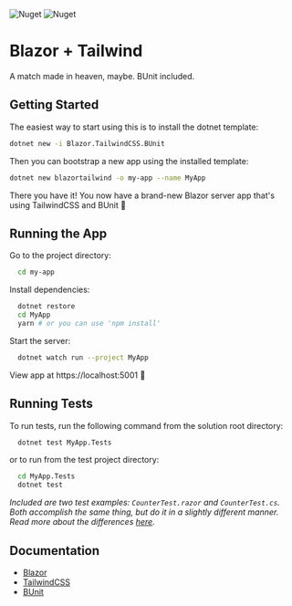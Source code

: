 ![Nuget](https://img.shields.io/nuget/v/Blazor.TailwindCSS.BUnit?style=flat-square) ![Nuget](https://img.shields.io/nuget/dt/Blazor.TailwindCSS.BUnit?style=flat-square)

# Blazor + Tailwind

A match made in heaven, maybe. BUnit included.

## Getting Started

The easiest way to start using this is to install the dotnet template:

```bash
dotnet new -i Blazor.TailwindCSS.BUnit
```

Then you can bootstrap a new app using the installed template:

```bash
dotnet new blazortailwind -o my-app --name MyApp
```

There you have it! You now have a brand-new Blazor server app that's using TailwindCSS and BUnit 🎉

## Running the App

Go to the project directory:

```bash
  cd my-app
```

Install dependencies:

```bash
  dotnet restore
  cd MyApp
  yarn # or you can use 'npm install'
```

Start the server:

```bash
  dotnet watch run --project MyApp
```

View app at https://localhost:5001 🎉

## Running Tests

To run tests, run the following command from the solution root directory:

```bash
  dotnet test MyApp.Tests
```

or to run from the test project directory:

```bash
  cd MyApp.Tests
  dotnet test
```

_Included are two test examples: `CounterTest.razor` and `CounterTest.cs`. Both accomplish the same thing, but do it in a slightly different manner. Read more about the differences [here](https://bunit.dev/docs/getting-started/writing-tests.html#write-tests-in-cs-or-razor-files)._

## Documentation

- [Blazor](https://docs.microsoft.com/en-us/aspnet/core/blazor/)
- [TailwindCSS](https://tailwindcss.com/)
- [BUnit](https://bunit.dev/)

